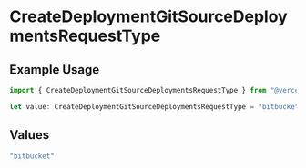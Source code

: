 # CreateDeploymentGitSourceDeploymentsRequestType

## Example Usage

```typescript
import { CreateDeploymentGitSourceDeploymentsRequestType } from "@vercel/sdk/models/createdeploymentop.js";

let value: CreateDeploymentGitSourceDeploymentsRequestType = "bitbucket";
```

## Values

```typescript
"bitbucket"
```